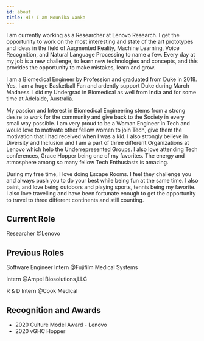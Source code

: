 ```yaml
---
id: about
title: Hi! I am Mounika Vanka
---
```


I am currently working as a Researcher at Lenovo Research. I get the opportunity to work on the most interesting and state of the art prototypes and ideas in the field of Augmented Reality, Machine Learning, Voice Recognition, and Natural Language Processing to name a few. Every day at my job is a new challenge, to learn new technologies and concepts, and this provides the opportunity to make mistakes, learn and grow. 

I am a Biomedical Engineer by Profession and graduated from Duke in 2018. Yes, I am a huge Basketball Fan and ardently support Duke during March Madness. I did my Undergrad in Biomedical as well from India and for some time at Adelaide, Australia. 

My passion and Interest in Biomedical Engineering stems from a strong desire to work for the community and give back to the Society in every small way possible. I am very proud to be a Woman Engineer in Tech and would love to motivate other fellow women to join Tech, give them the motivation that I had received when I was a kid. I also strongly believe in Diversity and Inclusion and I am a part of three different Organizations at Lenovo which help the Underrepresented Groups. I also love attending Tech conferences, Grace Hopper being one of my favorites. The energy and atmosphere among so many fellow Tech Enthusiasts is amazing. 

During my free time, I love doing Escape Rooms. I feel they challenge you and always push you to do your best while being fun at the same time. I also paint, and love being outdoors and playing sports, tennis being my favorite. I also love travelling and have been fortunate enough to get the opportunity to travel to three different continents and still counting.


## Current Role

Researcher @Lenovo

## Previous Roles

Software Engineer Intern @Fujifilm Medical Systems

Intern @Ampel Biosolutions,LLC

R & D Intern @Cook Medical

## Recognition and Awards

- 2020 Culture Model Award - Lenovo
- 2020 vGHC Hopper
